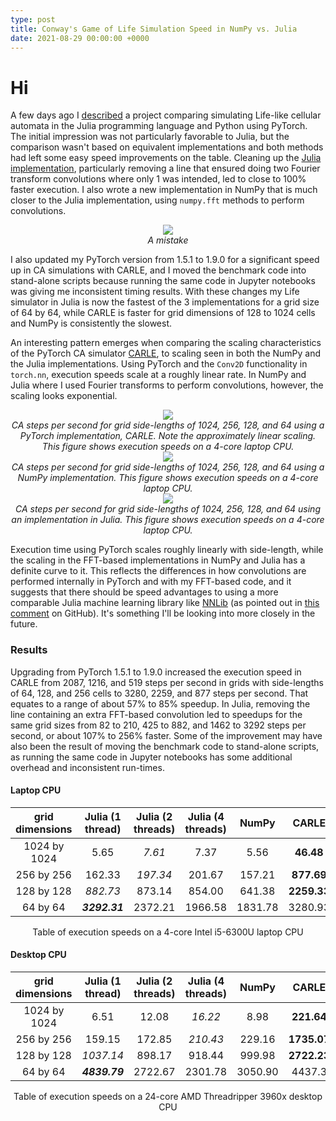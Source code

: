 ```yaml
---
type: post
title: Conway's Game of Life Simulation Speed in NumPy vs. Julia
date: 2021-08-29 00:00:00 +0000
---
```


# Hi

A few days ago I [descr](https://rivesunder.github.io/SortaSota/2021/08/24/life_in_julia.html)[ibed](https://medium.com/sorta-sota/life-like-execution-speeds-with-julia-and-pytorch-b86c91278dc4?sk=8d5aec7e2a322fedf93a0ca7c6ca79c6) a project comparing simulating Life-like cellular automata in the Julia programming language and Python using PyTorch. The initial impression was not particularly favorable to Julia, but the comparison wasn't based on equivalent implementations and both methods had left some easy speed improvements on the table. Cleaning up the [Julia implementation](https://github.com/riveSunder/life_like/blob/master/src/life_like.jl), particularly removing a line that ensured doing two Fourier transform convolutions where only 1 was intended, led to close to 100% faster execution. I also wrote a new implementation in NumPy that is much closer to the Julia implementation, using `numpy.fft` methods to perform convolutions. 

<div align="center">
<img src="/SortaSota/assets/life_like/julia_ft_convolve.png"> 
<br>
<em>A mistake</em> 
</div>

I also updated my PyTorch version from 1.5.1 to 1.9.0 for a significant speed up in CA simulations with CARLE, and I moved the benchmark code into stand-alone scripts because running the same code in Jupyter notebooks was giving me inconsistent timing results. With these changes my Life simulator in Julia is now the fastest of the 3 implementations for a grid size of 64 by 64, while CARLE is faster for grid dimensions of 128 to 1024 cells and NumPy is consistently the slowest. 

An interesting pattern emerges when comparing the scaling characteristics of the PyTorch CA simulator [CARLE](https://github.com/rivesunder/carle), to scaling seen in both the NumPy and the Julia implementations. Using PyTorch and the `Conv2D` functionality in `torch.nn`, execution speeds scale at a roughly linear rate. In NumPy and Julia where I used Fourier transforms to perform convolutions, however, the scaling looks exponential. 

<div align="center">
<img src="/SortaSota/assets/life_like/carle_speed.png"> 
<br>
<em>CA steps per second for grid side-lengths of 1024, 256, 128, and 64 using a PyTorch implementation, CARLE. Note the approximately linear scaling. This figure shows execution speeds on a 4-core laptop CPU.</em> 
</div>

<div align="center">
<img src="/SortaSota/assets/life_like/carle_speed.png"> 
<br>
<em>CA steps per second for grid side-lengths of 1024, 256, 128, and 64 using a NumPy implementation. This figure shows execution speeds on a 4-core laptop CPU.</em> 
</div>

<div align="center">
<img src="/SortaSota/assets/life_like/carle_speed.png"> 
<br>
<em>CA steps per second for grid side-lengths of 1024, 256, 128, and 64 using an implementation in Julia. This figure shows execution speeds on a 4-core laptop CPU.</em> 
</div>

Execution time using PyTorch scales roughly linearly with side-length, while the scaling in the FFT-based implementations in NumPy and Julia has a definite curve to it. This reflects the differences in how convolutions are performed internally in PyTorch and with my FFT-based code, and it suggests that there should be speed advantages to using a more comparable Julia machine learning library like [NNLib](https://github.com/FluxML/NNlib.jl/) (as pointed out in [this comment](https://github.com/riveSunder/life_like/issues/1) on GitHub). It's something I'll be looking into more closely in the future. 

### Results

Upgrading from PyTorch 1.5.1 to 1.9.0 increased the execution speed in CARLE from 2087, 1216, and 519 steps per second in grids with side-lengths of 64, 128, and 256 cells to 3280, 2259, and 877 steps per second. That equates to a range of about 57% to 85% speedup. In Julia, removing the line containing an extra FFT-based convolution led to speedups for the same grid sizes from 82 to 210, 425 to 882, and 1462 to 3292 steps per second, or about 107% to 256% faster. Some of the improvement may have also been the result of moving the benchmark code to stand-alone scripts, as running the same code in Jupyter notebooks has some additional overhead and inconsistent run-times. 

#### Laptop CPU

| grid dimensions | Julia (1 thread)  | Julia (2 threads)  | Julia (4 threads)  |  NumPy  | CARLE       | units        |
|:---------------:|:-----------------:|:------------------:|:------------------:|:-------:|:-----------:|:------------:|
| 1024 by 1024    | 5.65              | _7.61_             | 7.37               | 5.56    | **46.48**   | steps/second |
| 256 by 256      | 162.33            | _197.34_           | 201.67             | 157.21  | **877.69**  | steps/second |
| 128 by 128      | _882.73_          | 873.14             | 854.00             | 641.38  | **2259.33** | steps/second |
| 64 by 64        | _**3292.31**_     | 2372.21            | 1966.58            | 1831.78 | 3280.93     | steps/second |

<div align="center">
Table of execution speeds on a 4-core Intel i5-6300U laptop CPU 
</div>

#### Desktop CPU

| grid dimensions | Julia (1 thread)  | Julia (2 threads)  | Julia (4 threads)  |  NumPy  | CARLE       | units        |
|:---------------:|:-----------------:|:------------------:|:------------------:|:-------:|:-----------:|:------------:|
| 1024 by 1024    | 6.51              | 12.08              | _16.22_            | 8.98    | **221.64**  | steps/second |
| 256 by 256      | 159.15            | 172.85             | _210.43_           | 229.16  | **1735.07** | steps/second |
| 128 by 128      | _1037.14_         | 898.17             | 918.44             | 999.98  | **2722.23** | steps/second |
| 64 by 64        | _**4839.79**_     | 2722.67            | 2301.78            | 3050.90 | 4437.3      | steps/second |

<div align="center">
Table of execution speeds on a 24-core AMD Threadripper 3960x desktop CPU 
</div>
